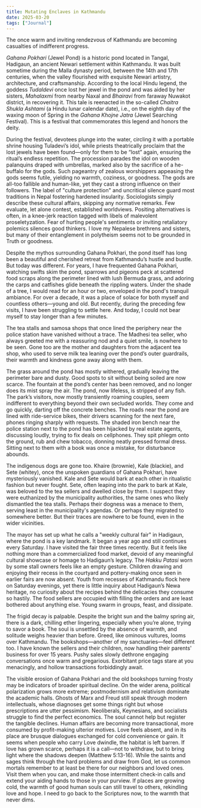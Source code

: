 ```yaml
---
title: Mutating Enclaves in Kathmandu
date: 2025-03-20
tags: ["Journal"]
---
```


The once warm and inviting rendezvous of Kathmandu are becoming casualties of indifferent progress.

_Gahana Pokhari_ (Jewel Pond) is a historic pond located in Tangal, Hadigaun, an ancient Newari settlement within Kathmandu. It was built sometime during the Malla dynasty period, between the 14th and 17th centuries, when the valley flourished with exquisite Newari artistry, architecture, and craftsmanship. According to the local Hindu legend, the goddess _Tudaldevi_ once lost her jewel in the pond and was aided by her sisters, _Mahalaxmi_ from nearby Naxal and _Bhairavi_ from faraway Nuwakot district, in recovering it. This tale is reenacted in the so-called _Chaitra Shukla Ashtami_ (a Hindu lunar calendar date), i.e., on the eighth day of the waxing moon of Spring in the _Gahana Khojne Jatra_ (Jewel Searching Festival). This is a festival that commemorates this legend and honors the deity.

During the festival, devotees plunge into the water, circling it with a portable shrine housing Tuladevi’s idol, while priests theatrically proclaim that the lost jewels have been found—only for them to be “lost” again, ensuring the ritual’s endless repetition. The procession parades the idol on wooden palanquins draped with umbrellas, marked also by the sacrifice of a he-buffalo for the gods. Such pageantry of zealous worshippers appeasing the gods seems futile, yielding no warmth, coziness, or goodness. The gods are all-too fallible and human-like, yet they cast a strong influence on their followers. The label of "culture protection" and uncritical silence guard most traditions in Nepal fostering hardened insularity. Sociologists simply describe these cultural affairs, skipping any normative remarks. Few evaluate, let alone contest, established worldviews. Positing alternatives is often, in a knee-jerk reaction tagged with libels of malevolent proseletyzation. Fear of hurting people's sentiments or inviting retaliatory polemics silences good thinkers. I love my Nepalese brethrens and sisters, but many of their entanglement in polytheism seems not to be grounded in Truth or goodness.

Despite the mythos surrounding Gahana Pokhari, the pond itself has long been a beautiful and cherished retreat from Kathmandu’s hustle and bustle. But today was different. For years, I have frequented Gahana Pokhari, watching swifts skim the pond, sparrows and pigeons peck at scattered food scraps along the perimeter lined with lush Bermuda grass, and adoring the carps and catfishes glide beneath the rippling waters. Under the shade of a tree, I would read for an hour or two, enveloped in the pond's tranquil ambiance. For over a decade, it was a place of solace for both myself and countless others—young and old. But recently, during the preceding few visits, I have been struggling to settle here. And today, I could not bear myself to stay longer than a few minutes.

The tea stalls and samosa shops that once lined the periphery near the police station have vanished without a trace. The Madhesi tea seller, who always greeted me with a reassuring nod and a quiet smile, is nowhere to be seen. Gone too are the mother and daughters from the adjacent tea shop, who used to serve milk tea leaning over the pond’s outer guardrails, their warmth and kindness gone away along with them.

The grass around the pond has mostly withered, gradually leaving the perimeter bare and dusty. Good spots to sit without being soiled are now scarce. The fountain at the pond’s center has been removed, and no longer does its mist spray the air. The pond, now lifeless, is stripped of any fish. The park’s visitors, now mostly transiently roaming couples, seem indifferent to everything beyond their own secluded worlds. They come and go quickly, darting off the concrete benches. The roads near the pond are lined with ride-service bikes, their drivers scanning for the next fare, phones ringing sharply with requests. The shaded iron bench near the police station next to the pond has been hijacked by real estate agents, discussing loudly, trying to fix deals on cellphones. They spit phlegm onto the ground, rub and chew tobacco, donning neatly pressed formal dress. Sitting next to them with a book was once a mistake, for disturbance abounds.

The indigenous dogs are gone too. Khaire (brownie), Kale (blackie), and Sete (whitey), once the unspoken guardians of Gahana Pokhari, have mysteriously vanished. Kale and Sete would bark at each other in ritualistic fashion but never fought. Sete, often leaping into the park to bark at Kale, was beloved to the tea sellers and dwelled close by them. I suspect they were euthanized by the municipality authorities, the same ones who likely dismantled the tea stalls. Perhaps their dogness was a menace to them, serving least in the municipality's agendas. Or perhaps they migrated to somewhere better. But their traces are nowhere to be found, even in the wider vicinities.

The mayor has set up what he calls a "weekly cultural fair" in Hadigaun, where the pond is a key landmark. It began a year ago and still continues every Saturday. I have visited the fair three times recently. But it feels like nothing more than a commercialized food market, devoid of any meaningful cultural showcase or homage to Hadigaun’s legacy. The _Hakku Patasi_ worn by some stall owners feels like an empty gesture. Children drawing and enjoying their recess in the courtyard and pottery-making once seen in earlier fairs are now absent. Youth from recesses of Kathmandu flock here on Saturday evenings, yet there is little inquiry about Hadigaun’s Newa heritage, no curiosity about the recipes behind the delicacies they consume so hastily. The food sellers are occupied with filling the orders and are least bothered about anything else. Young swarm in groups, feast, and dissipate.

The frigid decay is palpable. Despite the bright sun and the balmy spring air, there is a dark, chilling ether lingering, especially when you’re alone, trying to savor a book. The soul is unsettled by the absence of warmth, and solitude weighs heavier than before. Greed, like ominous vultures, looms over Kathmandu. The bookshops—another of my sanctuaries—feel different too. I have known the sellers and their children, now handling their parents' business for over 15 years. Pushy sales slowly dethrone engaging conversations once warm and gregarious. Exorbitant price tags stare at you menacingly, and hollow transactions forbiddingly await.

The visible erosion of Gahana Pokhari and the old bookshops turning frosty may be indicators of broader spiritual decline. On the wider arena, political polarization grows more extreme; postmodernism and relativism dominate the academic halls. Ghosts of Marx and Freud still speak through modern intellectuals, whose diagnoses get some things right but whose prescriptions are utter pessimism. Neoliberals, Keynesians, and socialists struggle to find the perfect economics. The soul cannot help but register the tangible declines. Human affairs are becoming more transactional, more consumed by profit-making ulterior motives. Love feels absent, and in its place are brusque dialogues exchanged for cold convenience or gain. It seems when people who carry Love dwindle, the habitat is left barren. If love has grown scarce, perhaps it is a call—not to withdraw, but to bring light where the shadows deepen (Matthew 5:13-16). While the saints and sages think through the hard problems and draw from God, let us common mortals remember to at least be there for our neighbors and loved ones. Visit them when you can, and make those intermittent check-in calls and extend your aiding hands to those in your purview. If places are growing cold, the warmth of good human souls can still travel to others, rekindling love and hope. I need to go back to the Scriptures now, to the warmth that never dims.